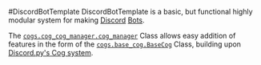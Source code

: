 #DiscordBotTemplate
DiscordBotTemplate is a basic, but functional highly modular system for making [Discord](discord.com) [Bots](https://discord.com/developers/docs/intro#bots-and-apps).

The [`cogs.cog_cog_manager.cog_manager`](/cogs/cog_cog_manager.py) Class allows easy addition of features in the form of the [`cogs.base_cog.BaseCog`](/cogs/base_cog.py) Class, building upon [Discord.py's Cog system](https://discordpy.readthedocs.io/en/stable/ext/commands/cogs.html).
